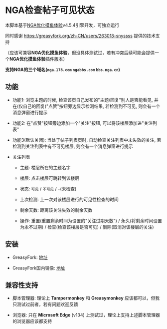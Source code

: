# NGA检查帖子可见状态

本脚本基于[NGA优化摸鱼体验](https://github.com/kisshang1993/NGA-BBS-Script)v4.5.4引擎开发，可独立运行

同时感谢 https://greasyfork.org/zh-CN/users/263018-snyssss 提供的技术支持

（应该可兼容**NGA优化摸鱼体验**，但没具体测试过，若有冲突后续可能会提供一个**NGA优化摸鱼体验**插件版本）

**支持NGA的三个域名(`nga.178.com` `ngabbs.com` `bbs.nga.cn`)**

## 功能

- 功能1: 浏览主题的时候, 检查该页自己发布的"主题/回复"别人是否能看见, 并在(仅自己的回复)"点赞"按钮旁边显示检测结果, 若检测到不可见, 则会有一个消息弹窗进行提示

- 功能2: 在"点赞"按钮旁边添加一个"关注"按钮, 可以将该楼层添加进"关注列表"

- 功能3(默认关闭): 当处于帖子列表页时, 自动检查关注列表中未失效的关注, 若检测到关注列表中有不可见楼层, 则会有一个消息弹窗进行提示

- 关注列表

  - 主题: 楼层所在的主题名字

  - 楼层: 点击楼层可跳转到该楼层

  - 状态: `可见` / `不可见` / `-`(未检查)

  - 上次检测: 上一次对该楼层进行的可见性检查的时间

  - 剩余天数: 距离该关注失效的剩余天数

  - 操作: 重置(重置剩余时间为设置的"关注过期天数") / 永久(将剩余时间设置为永不过期) / 检查(检查该楼层是否可见) / 删除(取消对该楼层的关注)

## 安装

- GreasyFork: [地址](https://greasyfork.org/zh-CN/scripts/531676-nga%E6%A3%80%E6%9F%A5%E5%B8%96%E5%AD%90%E5%8F%AF%E8%A7%81%E7%8A%B6%E6%80%81)

- GreasyFork国内镜像: [地址](https://greasyfork.dpdns.org/zh-CN/scripts/531676-nga%E6%A3%80%E6%9F%A5%E5%B8%96%E5%AD%90%E5%8F%AF%E8%A7%81%E7%8A%B6%E6%80%81)

## 兼容性支持

- 脚本管理器: 理论上 **Tampermonkey** 和 **Greasymonkey** 应该都可以，但我只测试过前者，若有问题欢迎反馈

- 浏览器: 只在 **Microsoft Edge** (v134) 上测试过，理论上支持上述脚本管理器的浏览器应该都支持